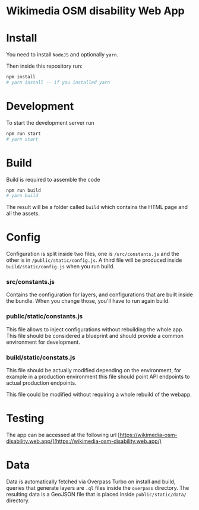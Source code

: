 # Wikimedia OSM disability Web App

# Install
You need to install `NodeJS` and optionally `yarn`.

Then inside this repository run:
```bash
npm install
# yarn install -- if you installed yarn
```

# Development
To start the development server run
```bash
npm run start
# yarn start
```

# Build
Build is required to assemble the code 
```bash
npm run build
# yarn build
```

The result will be a folder called `build` which contains the HTML page and all the assets.

# Config
Configuration is split inside two files, one is `/src/constants.js`
and the other is in `/public/static/config.js`. A third file will be produced
inside `build/static/config.js` when you run build.

### src/constants.js
Contains the configuration for layers, and configurations that are built inside the bundle. When you change those, you'll
have to run again build.

### public/static/constants.js
This file allows to inject configurations without rebuilding the whole app. This file should be considered a blueprint
and should provide a common environment for development.

### build/static/constats.js
This file should be actually modified depending on the environment, for example in a production environment this file should
point API endpoints to actual production endpoints.

This file could be modified without requiring a whole rebuild of the webapp.

# Testing 
The app can be accessed at the following url [https://wikimedia-osm-disability.web.app/](https://wikimedia-osm-disability.web.app/)

# Data
Data is automatically fetched via Overpass Turbo on install and build, queries that generate layers are `.ql` files inside the `overpass` directory.
The resulting data is a GeoJSON file that is placed inside `public/static/data/` directory.
